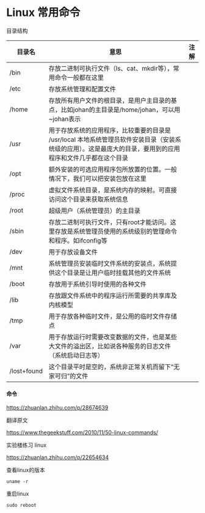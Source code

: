 # Linux 常用命令



目录结构

| 目录名      | 意思                                                         | 注解 |
| ----------- | ------------------------------------------------------------ | ---- |
| /bin        | 存放二进制可执行文件（ls、cat、mkdir等），常用命令一般都在这里 |      |
| /etc        | 存放系统管理和配置文件                                       |      |
| /home       | 存放所有用户文件的根目录，是用户主目录的基点，比如johan的主目录是/home/johan，可以用~johan表示 |      |
| /usr        | 用于存放系统的应用程序，比较重要的目录是 /usr/local 本地系统管理员软件安装目录（安装系统级的应用）。这是最庞大的目录，要用到的应用程序和文件几乎都在这个目录 |      |
| /opt        | 额外安装的可选应用程序包所放置的位置。一般情况下，我们可以把安装包放在这里 |      |
| /proc       | 虚拟文件系统目录，是系统内存的映射。可直接访问这个目录来获取系统信息 |      |
| /root       | 超级用户（系统管理员）的主目录                               |      |
| /sbin       | 存放二进制可执行文件，只有root才能访问。这里存放是系统管理员使用的系统级别的管理命令和程序。如ifconfig等 |      |
| /dev        | 用于存放设备文件                                             |      |
| /mnt        | 系统管理员安装临时文件系统的安装点，系统提供这个目录是让用户临时挂载其他的文件系统 |      |
| /boot       | 存放用于系统引导时使用的各种文件                             |      |
| /lib        | 存放跟文件系统中的程序运行所需要的共享库及内核模型           |      |
| /tmp        | 用于存放各种临时文件，是公用的临时文件存储点                 |      |
| /var        | 用于存放运行时需要改变数据的文件，也是某些大文件的溢出区，比如说各种服务的日志文件（系统启动日志等） |      |
| /lost+found | 这个目录平时是空的，系统非正常关机而留下“无家可归”的文件     |      |



#### 命令

https://zhuanlan.zhihu.com/p/28674639

翻译原文

https://www.thegeekstuff.com/2010/11/50-linux-commands/





实验楼练习 linux

https://zhuanlan.zhihu.com/p/22654634



查看linux的版本

```shell
uname -r
```

重启linux

```shell
sudo reboot
```

